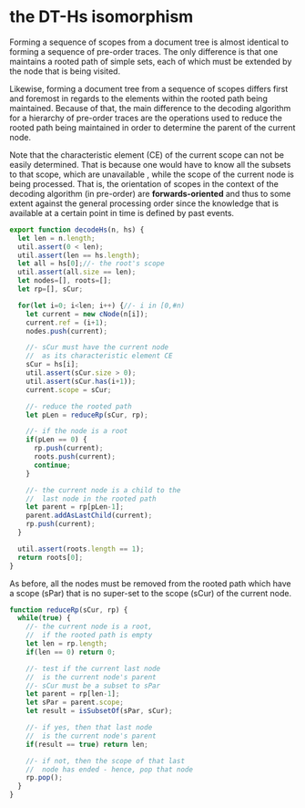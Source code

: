 
# the DT-Hs isomorphism

Forming a sequence of scopes from a document tree is almost identical to
forming a sequence of pre-order traces. The only difference is that one
maintains a rooted path of simple sets, each of which must be extended by
the node that is being visited.

Likewise, forming a document tree from a sequence of scopes differs first and
foremost in regards to the elements within the rooted path being maintained.
Because of that, the main difference to the decoding algorithm for a hierarchy
of pre-order traces are the operations used to reduce the rooted path being
maintained in order to determine the parent of the current node.

Note that the characteristic element (CE) of the current scope can not be
easily determined. That is because one would have to know all the subsets
to that scope, which are unavailable , while the scope of the current node
is being processed. That is, the orientation of scopes in the context of
the decoding algorithm (in pre-order) are **forwards-oriented** and thus
to some extent against the general processing order since the knowledge
that is available at a certain point in time is defined by past events.

```js
export function decodeHs(n, hs) {
  let len = n.length;
  util.assert(0 < len);
  util.assert(len == hs.length);
  let all = hs[0];//- the root's scope
  util.assert(all.size == len);
  let nodes=[], roots=[];
  let rp=[], sCur;

  for(let i=0; i<len; i++) {//- i in [0,#n)
    let current = new cNode(n[i]);
    current.ref = (i+1);
    nodes.push(current);

    //- sCur must have the current node
    //  as its characteristic element CE
    sCur = hs[i];
    util.assert(sCur.size > 0);
    util.assert(sCur.has(i+1));
    current.scope = sCur;

    //- reduce the rooted path
    let pLen = reduceRp(sCur, rp);

    //- if the node is a root
    if(pLen == 0) {
      rp.push(current);
      roots.push(current);
      continue;
    }

    //- the current node is a child to the
    //  last node in the rooted path
    let parent = rp[pLen-1];
    parent.addAsLastChild(current);
    rp.push(current);
  }

  util.assert(roots.length == 1);
  return roots[0];
}
```

As before, all the nodes must be removed from the rooted path which have a
scope (sPar) that is no super-set to the scope (sCur) of the current node.

```js
function reduceRp(sCur, rp) {
  while(true) {
    //- the current node is a root,
    //  if the rooted path is empty
    let len = rp.length;
    if(len == 0) return 0;

    //- test if the current last node
    //  is the current node's parent
    //- sCur must be a subset to sPar
    let parent = rp[len-1];
    let sPar = parent.scope;
    let result = isSubsetOf(sPar, sCur);

    //- if yes, then that last node
    //  is the current node's parent
    if(result == true) return len;

    //- if not, then the scope of that last
    //  node has ended - hence, pop that node
    rp.pop();
  }
}
```
